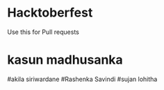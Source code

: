 # Hacktoberfest
Use this for Pull requests

# kasun madhusanka
#akila siriwardane
#Rashenka Savindi
#sujan lohitha
